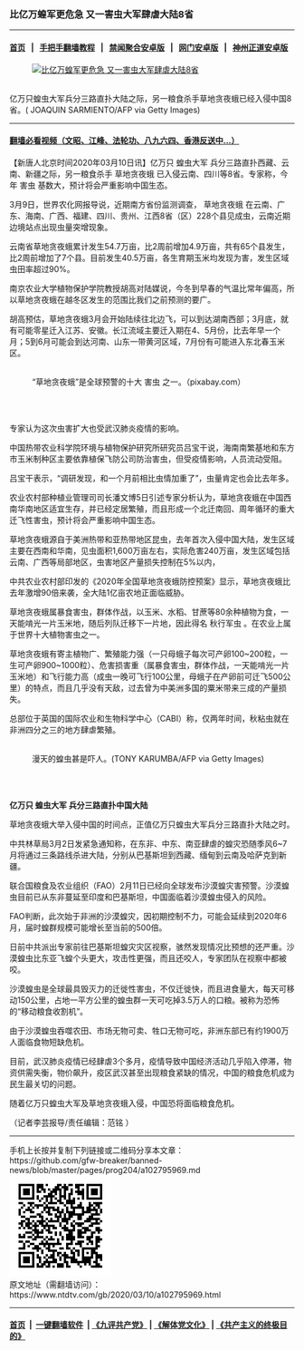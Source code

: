 ### 比亿万蝗军更危急 又一害虫大军肆虐大陆8省
------------------------

#### [首页](https://github.com/gfw-breaker/banned-news/blob/master/README.md) &nbsp;&nbsp;|&nbsp;&nbsp; [手把手翻墙教程](https://github.com/gfw-breaker/guides/wiki) &nbsp;&nbsp;|&nbsp;&nbsp; [禁闻聚合安卓版](https://github.com/gfw-breaker/bn-android) &nbsp;&nbsp;|&nbsp;&nbsp; [网门安卓版](https://github.com/oGate2/oGate) &nbsp;&nbsp;|&nbsp;&nbsp; [神州正道安卓版](https://github.com/SzzdOgate/update) 



<div><div class="featured_image">
 <a href="https://i.ntdtv.com/assets/uploads/2020/03/GettyImages-86856.jpg" target="_blank">
  <figure>
   <img alt="比亿万蝗军更危急 又一害虫大军肆虐大陆8省" src="https://i.ntdtv.com/assets/uploads/2020/03/GettyImages-86856-800x450.jpg"/>
  </figure><br/>
 </a>
 <span class="caption">
  亿万只蝗虫大军兵分三路直扑大陆之际，另一粮食杀手草地贪夜蛾已经入侵中国8省。( JOAQUIN SARMIENTO/AFP via Getty Images)
 </span>
</div>
</div><hr/>

#### [翻墙必看视频（文昭、江峰、法轮功、八九六四、香港反送中...）](https://github.com/gfw-breaker/banned-news/blob/master/pages/link3.md)

<div><div class="post_content" itemprop="articleBody">
 <p>
  【新唐人北京时间2020年03月10日讯】亿万只
  <ok href="https://www.ntdtv.com/gb/蝗虫大军.htm">
   蝗虫大军
  </ok>
  兵分三路直扑西藏、云南、新疆之际，另一粮食杀手
  <ok href="https://www.ntdtv.com/gb/草地贪夜蛾.htm">
   草地贪夜蛾
  </ok>
  已入侵云南、四川等8省。专家称，今年
  <ok href="https://www.ntdtv.com/gb/害虫.htm">
   害虫
  </ok>
  基数大，预计将会严重影响中国生态。
 </p>
 <p>
  3月9日，世界农化网报导说，近期南方省份监测调查，
  <ok href="https://www.ntdtv.com/gb/草地贪夜蛾.htm">
   草地贪夜蛾
  </ok>
  在云南、广东、海南、广西、福建、四川、贵州、江西8省（区）228个县见成虫，云南近期边境站点出现虫量突增现象。
 </p>
 <p>
  云南省草地贪夜蛾累计发生54.7万亩，比2周前增加4.9万亩，共有65个县发生，比2周前增加了7个县。目前发生40.5万亩，各生育期玉米均发现为害，发生区域虫田率超过90%。
 </p>
 <p>
  南京农业大学植物保护学院教授胡高对陆媒说，今冬到早春的气温比常年偏高，所以草地贪夜蛾在越冬区发生的范围比我们之前预测的要广。
 </p>
 <p>
  胡高预估，草地贪夜蛾3月会开始陆续往北边飞，可以到达湖南西部；3月底，就有可能零星迁入江苏、安徽。长江流域主要迁入期在4、5月份，比去年早一个月；5到6月可能会到达河南、山东一带黄河区域，7月份有可能进入东北春玉米区。
 </p>
 <figure class="wp-caption alignnone" id="attachment_102580354" style="width: 600px">
  <ok href="https://i.ntdtv.com/assets/uploads/2019/05/colorado-3586863_960_720.jpg">
   <img alt="" class="size-medium wp-image-102580354" src="https://i.ntdtv.com/assets/uploads/2019/05/colorado-3586863_960_720-600x338.jpg"/>
  </ok>
  <br/><figcaption class="wp-caption-text">
   “草地贪夜蛾”是全球预警的十大
   <ok href="https://www.ntdtv.com/gb/害虫.htm">
    害虫
   </ok>
   之一。（pixabay.com）
  </figcaption><br/>
 </figure><br/>
 <p>
  专家认为这次虫害扩大也受武汉肺炎疫情的影响。
 </p>
 <p>
  中国热带农业科学院环境与植物保护研究所研究员吕宝干说，海南南繁基地和东方市玉米制种区主要依靠植保飞防公司防治害虫，但受疫情影响，人员流动受阻。
 </p>
 <p>
  吕宝干表示，“调研发现，和一个月前相比虫情加重了”，虫量肯定也会比去年多。
 </p>
 <p>
  农业农村部种植业管理司司长潘文博5日引述专家分析认为，草地贪夜蛾在中国西南华南地区适宜生存，并已经定居繁殖，而且形成一个北迁南回、周年循环的重大迁飞性害虫，预计将会严重影响中国生态。
 </p>
 <p>
  草地贪夜蛾源自于美洲热带和亚热带地区昆虫，去年首次入侵中国大陆，发生区域主要在西南和华南，见虫面积1,600万亩左右，实际危害240万亩，发生区域包括云南、广西等局部地区，虫害地区产量损失控制在5%以内，
 </p>
 <p>
  中共农业农村部印发的《2020年全国草地贪夜蛾防控预案》显示，草地贪夜蛾比去年激增90倍来袭，全大陆1亿亩农地正面临威胁。
 </p>
 <p>
  草地贪夜蛾属暴食害虫，群体作战，以玉米、水稻、甘蔗等80余种植物为食，一天能啃光一片玉米地，随后列队迁移下一片地，因此得名
  <ok href="https://www.ntdtv.com/gb/秋行军虫.htm">
   秋行军虫
  </ok>
  。在农业上属于世界十大植物害虫之一。
 </p>
 <p>
  草地贪夜蛾有寄主植物广、繁殖能力强（一只母蛾子每次可产卵100~200粒，一生可产卵900~1000粒）、危害损害重（属暴食害虫，群体作战，一天能啃光一片玉米地）和飞行能力高（成虫一晚可飞行100公里，母蛾子在产卵前可迁飞500公里）的特点，而且几乎没有天敌，过去曾为中美洲多国的粟米带来三成的产量损失。
 </p>
 <p>
  总部位于英国的国际农业和生物科学中心（CABI）称，仅两年时间，秋粘虫就在非洲四分之三的地方肆虐繁殖。
 </p>
 <figure class="wp-caption alignnone" id="attachment_102791490" style="width: 600px">
  <ok href="https://i.ntdtv.com/assets/uploads/2020/03/GettyImages-1195318249.jpg">
   <img alt="" class="size-medium wp-image-102791490" src="https://i.ntdtv.com/assets/uploads/2020/03/GettyImages-1195318249-600x338.jpg"/>
  </ok>
  <br/><figcaption class="wp-caption-text">
   漫天的蝗虫甚是吓人。(TONY KARUMBA/AFP via Getty Images)
  </figcaption><br/>
 </figure><br/>
 <p>
  <strong>
   亿万只
   <ok href="https://www.ntdtv.com/gb/蝗虫大军.htm">
    蝗虫大军
   </ok>
   兵分三路直扑中国大陆
  </strong>
 </p>
 <p>
  草地贪夜蛾大举入侵中国的时间点，正值亿万只蝗虫大军兵分三路直扑大陆之时。
 </p>
 <p>
  中共林草局3月2日发紧急通知称，在东非、中东、南亚肆虐的蝗灾恐随季风6~7月将通过三条路线杀进大陆，分别从巴基斯坦到西藏、缅甸到云南及哈萨克到新疆。
 </p>
 <p>
  联合国粮食及农业组织（FAO）2月11日已经向全球发布沙漠蝗灾害预警。沙漠蝗虫目前已从东非蔓延至印度和巴基斯坦，中国面临着沙漠蝗虫侵入的风险。
 </p>
 <p>
  FAO判断，此次始于非洲的沙漠蝗灾，因初期控制不力，可能会延续到2020年6月，届时蝗群规模可能增长至当前的500倍。
 </p>
 <p>
  日前中共派出专家前往巴基斯坦蝗灾灾区视察，骇然发现情况比预想的还严重。沙漠蝗虫比东亚飞蝗个头更大，攻击性更强，而且还咬人，专家团队在视察中都被咬。
 </p>
 <p>
  沙漠蝗虫是全球最具毁灭力的迁徙性害虫，不仅迁徙快，而且进食量大，每天可移动150公里，占地一平方公里的蝗虫群一天可吃掉3.5万人的口粮。被称为恐怖的“移动粮食收割机”。
 </p>
 <p>
  由于沙漠蝗虫吞噬农田、市场无物可卖、牲口无物可吃，非洲东部已有约1900万人面临食物短缺危机。
 </p>
 <p>
  目前，武汉肺炎疫情已经肆虐3个多月，疫情导致中国经济活动几乎陷入停滞，物资供需失衡，物价飙升，疫区武汉甚至出现粮食紧缺的情况，中国的粮食危机成为民生最关切的问题。
 </p>
 <p>
  随着亿万只蝗虫大军及草地贪夜蛾入侵，中国恐将面临粮食危机。
 </p>
 <p>
  （记者李芸报导/责任编辑：范铭 ）
 </p>
 <div class="single_ad">
 </div>
</div>
</div>
<hr/>
手机上长按并复制下列链接或二维码分享本文章：<br/>
https://github.com/gfw-breaker/banned-news/blob/master/pages/prog204/a102795969.md <br/>
<a href='https://github.com/gfw-breaker/banned-news/blob/master/pages/prog204/a102795969.md'><img src='https://github.com/gfw-breaker/banned-news/blob/master/pages/prog204/a102795969.md.png'/></a> <br/>
原文地址（需翻墙访问）：https://www.ntdtv.com/gb/2020/03/10/a102795969.html


------------------------
#### [首页](https://github.com/gfw-breaker/banned-news/blob/master/README.md) &nbsp;|&nbsp; [一键翻墙软件](https://github.com/gfw-breaker/nogfw/blob/master/README.md) &nbsp;| [《九评共产党》](https://github.com/gfw-breaker/9ping.md/blob/master/README.md#九评之一评共产党是什么) | [《解体党文化》](https://github.com/gfw-breaker/jtdwh.md/blob/master/README.md) | [《共产主义的终极目的》](https://github.com/gfw-breaker/gczydzjmd.md/blob/master/README.md)


<img src='http://gfw-breaker.win/banned-news/pages/prog204/a102795969.md' width='0px' height='0px'/>